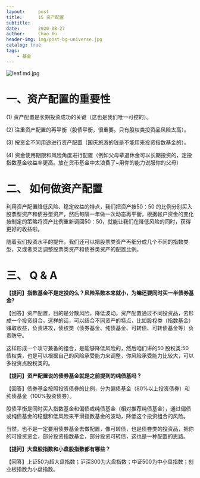 ```yaml
---
layout:     post
title:      15 资产配置
subtitle:   
date:       2020-08-27
author:     Chao Xu
header-img: img/post-bg-universe.jpg
catalog: true
tags:
    - 基金
---
```

![leaf.md.jpg](https://imghost.cx0512.com/images/2020/09/18/leaf.md.jpg)

# 一、资产配置的重要性

(1) 资产配置是长期投资成功的关键（这也是我们唯一可控的）。

(2) 注重资产配置的再平衡（股债平衡，很重要。只有股权类投资品风险太高）。

(3) 按资金不同用途进行资产配置（国庆旅游的钱是不能用来投资指数基金的）。

(4) 资金使用期限和风险角度进行配置（例如父母辈退休金可以长期投资的，定投指数基金收益率更高。放在货币基金中太浪费了~用你的能力说服你的父母）

# 二、 如何做资产配置

利用资产配置降低风险、稳定收益的特点，我们把资产按50：50 的比例分别买入股票型资产和债券型资产，然后每隔一年做一次动态再平衡，根据帐户资金的变化按制定的策略将资产比例重新调回50：50，就能让我们在降低风险的同时，获得更好的收益啦。

随着我们投资水平的提升，我们还可以把股票类资产再细分成几个不同的指数类型，又或者灵活调整股票类资产和债券类资产的配置比例。

# 三、 Q & A

**【提问】指数基金不是定投的么？风险系数本来就小，为嘛还要同时买一半债券基金?**

【回答】资产配置，目的是分散风险，降低波动。资产配置通过不同投资品，去形成一个投资组合，这样的话，可以结合不同资产的特点，比如股权类（指数基金）赚取收益，负责进攻，债权类（债券基金、纯债基金、可转债、可转债基金等）负责防守。

这样形成一个攻守兼备的组合，是能够降低风险的，然后咱们讲的50 股权类:50 债权类，也是可以根据自己的风险承受能力来调整，你风险承受能力比较大，可以多投资点股权类的。

**【提问】资产配置说的债券基金就是之前提到的纯债基吗？**

【回答】债券基金按照投资债券的比例，分为偏债基金（80%以上投资债券）和纯债基金（100%投资债券）。

股债平衡是同时买入指数基金和偏债或纯债基金（相对推荐纯债基金），通过偏债或纯债基金的稳健和低风险来平滑指数基金的波动，降低这个投资组合的风险。

当然，也不是一定要用债券基金去做配置，像可转债，也是债券类的投资品，把你的可投资资金，部分投资指数基金，部分投资可转债，这也是一种配置的思路。

**【提问】大盘股指数和小盘股指数都有哪些？**

【回答】上证50为超大盘指数；沪深300为大盘指数；中证500为中小盘指数；创业板指数为小盘指数。
